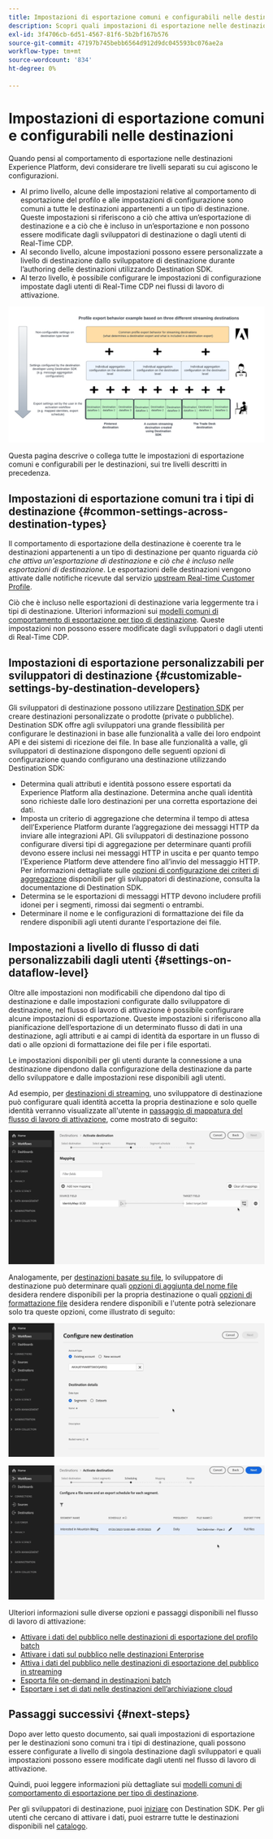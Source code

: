 ```yaml
---
title: Impostazioni di esportazione comuni e configurabili nelle destinazioni
description: Scopri quali impostazioni di esportazione nelle destinazioni sono configurabili a livello di destinazione e quali sono fisse e non possono essere modificate.
exl-id: 3f4706cb-6d51-4567-81f6-5b2bf167b576
source-git-commit: 47197b745bebb6564d912d9dc045593bc076ae2a
workflow-type: tm+mt
source-wordcount: '834'
ht-degree: 0%

---
```


# Impostazioni di esportazione comuni e configurabili nelle destinazioni

Quando pensi al comportamento di esportazione nelle destinazioni Experience Platform, devi considerare tre livelli separati su cui agiscono le configurazioni.

* Al primo livello, alcune delle impostazioni relative al comportamento di esportazione del profilo e alle impostazioni di configurazione sono comuni a tutte le destinazioni appartenenti a un tipo di destinazione. Queste impostazioni si riferiscono a ciò che attiva un’esportazione di destinazione e a ciò che è incluso in un’esportazione e non possono essere modificate dagli sviluppatori di destinazione o dagli utenti di Real-Time CDP.
* Al secondo livello, alcune impostazioni possono essere personalizzate a livello di destinazione dallo sviluppatore di destinazione durante l’authoring delle destinazioni utilizzando Destination SDK.
* Al terzo livello, è possibile configurare le impostazioni di configurazione impostate dagli utenti di Real-Time CDP nei flussi di lavoro di attivazione.

![Diagramma che mostra l&#39;interazione tra le impostazioni di esportazione comuni e configurabili per le destinazioni](/help/destinations/assets/how-destinations-work/profile-export-behavior-diagram.png)

Questa pagina descrive o collega tutte le impostazioni di esportazione comuni e configurabili per le destinazioni, sui tre livelli descritti in precedenza.

## Impostazioni di esportazione comuni tra i tipi di destinazione {#common-settings-across-destination-types}

Il comportamento di esportazione della destinazione è coerente tra le destinazioni appartenenti a un tipo di destinazione per quanto riguarda *ciò che attiva un&#39;esportazione di destinazione* e *ciò che è incluso nelle esportazioni di destinazione*. Le esportazioni delle destinazioni vengono attivate dalle notifiche ricevute dal servizio [upstream Real-time Customer Profile](https://experienceleague.adobe.com/docs/blueprints-learn/architecture/architecture-overview/platform-applications.html#adobe-experience-platform-%26-applications-detailed-architecture-diagram).

Ciò che è incluso nelle esportazioni di destinazione varia leggermente tra i tipi di destinazione. Ulteriori informazioni sui [modelli comuni di comportamento di esportazione per tipo di destinazione](/help/destinations/how-destinations-work/profile-export-behavior.md). Queste impostazioni non possono essere modificate dagli sviluppatori o dagli utenti di Real-Time CDP.

## Impostazioni di esportazione personalizzabili per sviluppatori di destinazione {#customizable-settings-by-destination-developers}

Gli sviluppatori di destinazione possono utilizzare [Destination SDK](/help/destinations/destination-sdk/overview.md) per creare destinazioni personalizzate o prodotte (private o pubbliche). Destination SDK offre agli sviluppatori una grande flessibilità per configurare le destinazioni in base alle funzionalità a valle dei loro endpoint API e dei sistemi di ricezione dei file. In base alle funzionalità a valle, gli sviluppatori di destinazione dispongono delle seguenti opzioni di configurazione quando configurano una destinazione utilizzando Destination SDK:

* Determina quali attributi e identità possono essere esportati da Experience Platform alla destinazione. Determina anche quali identità sono richieste dalle loro destinazioni per una corretta esportazione dei dati.
* Imposta un criterio di aggregazione che determina il tempo di attesa dell’Experience Platform durante l’aggregazione dei messaggi HTTP da inviare alle integrazioni API. Gli sviluppatori di destinazione possono configurare diversi tipi di aggregazione per determinare quanti profili devono essere inclusi nei messaggi HTTP in uscita e per quanto tempo l’Experience Platform deve attendere fino all’invio del messaggio HTTP. Per informazioni dettagliate sulle [opzioni di configurazione dei criteri di aggregazione](../destination-sdk/functionality/destination-configuration/aggregation-policy.md) disponibili per gli sviluppatori di destinazione, consulta la documentazione di Destination SDK.
* Determina se le esportazioni di messaggi HTTP devono includere profili idonei per i segmenti, rimossi dai segmenti o entrambi.
* Determinare il nome e le configurazioni di formattazione dei file da rendere disponibili agli utenti durante l&#39;esportazione dei file.

## Impostazioni a livello di flusso di dati personalizzabili dagli utenti {#settings-on-dataflow-level}

Oltre alle impostazioni non modificabili che dipendono dal tipo di destinazione e dalle impostazioni configurate dallo sviluppatore di destinazione, nel flusso di lavoro di attivazione è possibile configurare alcune impostazioni di esportazione. Queste impostazioni si riferiscono alla pianificazione dell’esportazione di un determinato flusso di dati in una destinazione, agli attributi e ai campi di identità da esportare in un flusso di dati o alle opzioni di formattazione dei file per i file esportati.

Le impostazioni disponibili per gli utenti durante la connessione a una destinazione dipendono dalla configurazione della destinazione da parte dello sviluppatore e dalle impostazioni rese disponibili agli utenti.

Ad esempio, per [destinazioni di streaming](/help/destinations/destination-types.md#streaming-destinations), uno sviluppatore di destinazione può configurare quali identità accetta la propria destinazione e solo quelle identità verranno visualizzate all&#39;utente in [passaggio di mappatura del flusso di lavoro di attivazione](/help/destinations/ui/activate-segment-streaming-destinations.md#mapping), come mostrato di seguito:

![Registrazione schermata della selezione identità per il campo di destinazione nel passaggio di mappatura del flusso di lavoro di attivazione. ](/help/destinations/assets/how-destinations-work/identity-mapping-example.gif)

Analogamente, per [destinazioni basate su file](/help/destinations/destination-types.md#file-based), lo sviluppatore di destinazione può determinare quali [opzioni di aggiunta del nome file](/help/destinations/ui/activate-batch-profile-destinations.md#file-names) desidera rendere disponibili per la propria destinazione o quali [opzioni di formattazione file](/help/destinations/destination-sdk/guides/batch/configure-file-formatting-options.md) desidera rendere disponibili e l&#39;utente potrà selezionare solo tra queste opzioni, come illustrato di seguito:

![Registrazione dello schermo dell&#39;opzione di formattazione del file durante la connessione a una destinazione basata su file.](/help/destinations/assets/how-destinations-work/file-formatting-options.gif)

![Registrazione dello schermo dell&#39;opzione di aggiunta del nome file nel passaggio di pianificazione del flusso di lavoro di attivazione. ](/help/destinations/assets/how-destinations-work/filename-append-options.gif)

Ulteriori informazioni sulle diverse opzioni e passaggi disponibili nel flusso di lavoro di attivazione:

* [Attivare i dati del pubblico nelle destinazioni di esportazione del profilo batch](/help/destinations/ui/activate-batch-profile-destinations.md)
* [Attivare i dati sul pubblico nelle destinazioni Enterprise](/help/destinations/ui/activate-streaming-profile-destinations.md)
* [Attiva i dati del pubblico nelle destinazioni di esportazione del pubblico in streaming](/help/destinations/ui/activate-segment-streaming-destinations.md)
* [Esporta file on-demand in destinazioni batch](/help/destinations/ui/export-file-now.md)
* [Esportare i set di dati nelle destinazioni dell’archiviazione cloud](/help/destinations/ui/export-datasets.md)

## Passaggi successivi {#next-steps}

Dopo aver letto questo documento, sai quali impostazioni di esportazione per le destinazioni sono comuni tra i tipi di destinazione, quali possono essere configurate a livello di singola destinazione dagli sviluppatori e quali impostazioni possono essere modificate dagli utenti nel flusso di lavoro di attivazione.

Quindi, puoi leggere informazioni più dettagliate sui [modelli comuni di comportamento di esportazione per tipo di destinazione](/help/destinations/how-destinations-work/profile-export-behavior.md).

Per gli sviluppatori di destinazione, puoi [iniziare](/help/destinations/destination-sdk/getting-started.md) con Destination SDK. Per gli utenti che cercano di attivare i dati, puoi estrarre tutte le destinazioni disponibili nel [catalogo](/help/destinations/catalog/overview.md).
